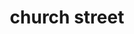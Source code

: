 ---
title: church street
location: 435 S Church St, St Peters, MO 63376
layout: businessData
telephone: (636)387-7778
status: true
googleMapsLink: "https://g.page/church-street-bar?share"
store: church Street
info: "Neighborhood bar with cheap drink prices and live music on Fridays and Saturdays. Come play pool, Golden Tee and other games while you hangout and have a few cocktails."
---